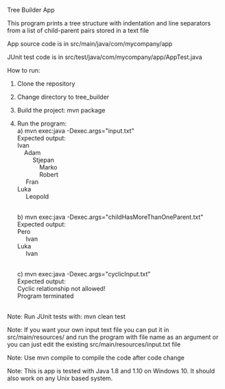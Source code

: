 Tree Builder App

This program prints a tree structure with indentation and line separators from a list of child-parent pairs stored in a text file

App source code is in src/main/java/com/mycompany/app

JUnit test code is in src/test/java/com/mycompany/app/AppTest.java

How to run:
1) Clone the repository
2) Change directory to tree_builder
3) Build the project: mvn package
4) Run the program: <br />
    a) mvn exec:java -Dexec.args="input.txt" <br />
    Expected output: <br />
    Ivan <br />
    &nbsp;&nbsp;&nbsp;&nbsp;Adam <br />
    &nbsp;&nbsp;&nbsp;&nbsp;&nbsp;&nbsp;&nbsp;&nbsp;  Stjepan <br />
    &nbsp;&nbsp;&nbsp;&nbsp;&nbsp;&nbsp;&nbsp;&nbsp;&nbsp;&nbsp;&nbsp;&nbsp;  Marko <br />
    &nbsp;&nbsp;&nbsp;&nbsp;&nbsp;&nbsp;&nbsp;&nbsp;&nbsp;&nbsp;&nbsp;&nbsp;  Robert <br />
    &nbsp;&nbsp;&nbsp;&nbsp;  Fran <br />
    Luka <br />
    &nbsp;&nbsp;&nbsp;&nbsp;  Leopold <br /> <br />

    b) mvn exec:java -Dexec.args="childHasMoreThanOneParent.txt" <br />
    Expected output: <br />
    Pero <br /> 
    &nbsp;&nbsp;&nbsp;&nbsp;  Ivan <br /> 
    Luka <br />
    &nbsp;&nbsp;&nbsp;&nbsp;  Ivan <br /> <br />

    c) mvn exec:java -Dexec.args="cyclicInput.txt" <br />
    Expected output: <br />
    Cyclic relationship not allowed! <br />
    Program terminated <br /> <br />


Note: Run JUnit tests with: mvn clean test 

Note: If you want your own input text file you can put it in src/main/resources/ and run the program with file name as an argument
or you can just edit the existing src/main/resources/input.txt file

Note: Use mvn compile to compile the code after code change

Note: This is app is tested with Java 1.8 and 1.10 on Windows 10. It should also work on
any Unix based system.
